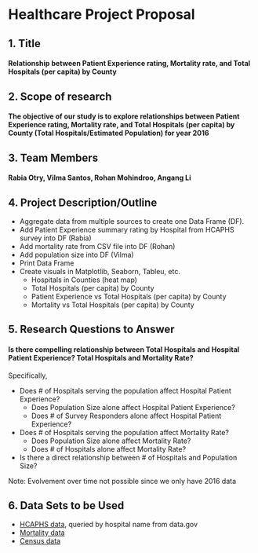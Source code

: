 # Healthcare Project Proposal

## 1. Title

#### Relationship between Patient Experience rating, Mortality rate, and Total Hospitals (per capita) by County

## 2. Scope of research

#### The objective of our study is to explore relationships between Patient Experience rating, Mortality rate, and Total Hospitals (per capita) by County (Total Hospitals/Estimated Population) for year 2016


## 3. Team Members

#### Rabia Otry, Vilma Santos, Rohan Mohindroo, Angang Li

## 4. Project Description/Outline

- Aggregate data from multiple sources to create one Data Frame (DF).
- Add Patient Experience summary rating by Hospital from HCAPHS survey into DF (Rabia)
- Add mortality rate from CSV file into DF (Rohan)
- Add population size into DF  (Vilma)
- Print Data Frame
- Create visuals in Matplotlib, Seaborn, Tableu, etc.
  - Hospitals in Counties (heat map)
  - Total Hospitals (per capita) by County
  - Patient Experience vs Total Hospitals (per capita) by County
  - Mortality vs Total Hospitals (per capita) by County

## 5. Research Questions to Answer

#### Is there compelling relationship between Total Hospitals and Hospital Patient Experience? Total Hospitals and Mortality Rate? 

Specifically,

- Does # of Hospitals serving the population affect Hospital Patient Experience?
  - Does Population Size alone affect Hospital Patient Experience?
  - Does # of Survey Responders alone affect Hospital Patient Experience?
- Does # of Hospitals serving the population affect Mortality Rate?
  - Does Population Size alone affect Mortality Rate?
  - Does # of Hospitals alone affect Mortality Rate?
- Is there a direct relationship between # of Hospitals and Population Size?  

Note: Evolvement over time not possible since we only have 2016 data

## 6. Data Sets to be Used

- [HCAPHS data](https://data.medicare.gov/Hospital-Compare/Patient-survey-HCAHPS-Hospital/dgck-syfz), queried by hospital name from data.gov
- [Mortality data](https://wonder.cdc.gov/wonder/help/WONDER-API.html)
- [Census data](https://www2.census.gov/programs-surveys/popest/datasets/2010-2016/cities/totals/sub-est2016_all.csv)
